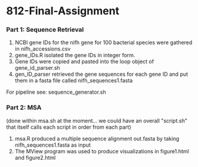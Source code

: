 # 812-Final-Assignment

### Part 1: Sequence Retrieval
1. NCBI gene IDs for the nifh gene for 100 bacterial species were gathered in nifh_accessions.csv
2. gene_IDs.R isolated the gene IDs in integer form.
3. Gene IDs were copied and pasted into the loop object of gene_id_parser.sh
4. gen_ID_parser retrieved the gene sequences for each gene ID and put them in a fasta file called nifh_sequences1.fasta

For pipeline see: sequence_generator.sh

### Part 2: MSA 
(done within msa.sh at the moment... we could have an overall "script.sh" that itself calls each script in order from each part)
1. msa.R produced a multiple sequence alignment out.fasta by taking nifh_sequences1.fasta as input
2. The MView program was used to produce visualizations in figure1.html and figure2.html
